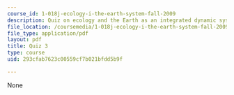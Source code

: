 ```yaml
---
course_id: 1-018j-ecology-i-the-earth-system-fall-2009
description: Quiz on ecology and the Earth as an integrated dynamic system.
file_location: /coursemedia/1-018j-ecology-i-the-earth-system-fall-2009/293cfab7623c00559cf7b021bfdd5b9f_MIT1_018JF09_study_3.pdf
file_type: application/pdf
layout: pdf
title: Quiz 3
type: course
uid: 293cfab7623c00559cf7b021bfdd5b9f

---
```

None